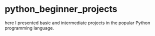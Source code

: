 # python_beginner_projects
here I presented basic and intermediate projects in the popular Python programming language.
